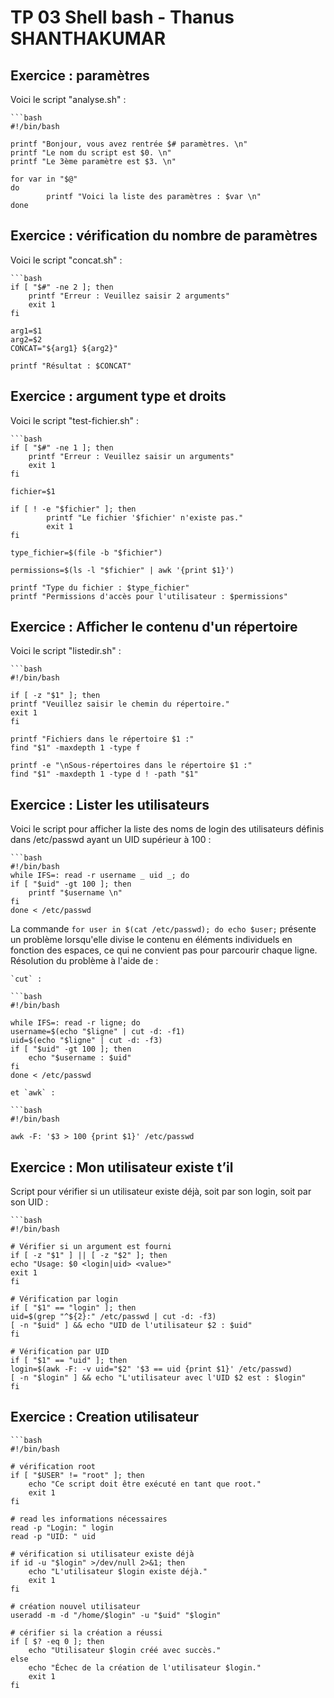 # TP 03 Shell bash - Thanus SHANTHAKUMAR

## Exercice : paramètres

Voici le script "analyse.sh" : 

    ```bash
    #!/bin/bash

    printf "Bonjour, vous avez rentrée $# paramètres. \n"
    printf "Le nom du script est $0. \n"
    printf "Le 3ème paramètre est $3. \n"

    for var in "$@"
    do
            printf "Voici la liste des paramètres : $var \n"
    done

## Exercice : vérification du nombre de paramètres

Voici le script "concat.sh" :

    ```bash
    if [ "$#" -ne 2 ]; then
        printf "Erreur : Veuillez saisir 2 arguments"
        exit 1
    fi

    arg1=$1
    arg2=$2
    CONCAT="${arg1} ${arg2}"

    printf "Résultat : $CONCAT"

## Exercice : argument type et droits

Voici le script "test-fichier.sh" :

    ```bash
    if [ "$#" -ne 1 ]; then
        printf "Erreur : Veuillez saisir un arguments"
        exit 1
    fi

    fichier=$1

    if [ ! -e "$fichier" ]; then
            printf "Le fichier '$fichier' n'existe pas."
            exit 1
    fi

    type_fichier=$(file -b "$fichier")

    permissions=$(ls -l "$fichier" | awk '{print $1}')

    printf "Type du fichier : $type_fichier"
    printf "Permissions d'accès pour l'utilisateur : $permissions"

## Exercice : Afficher le contenu d'un répertoire

Voici le script "listedir.sh" :

    ```bash
    #!/bin/bash

    if [ -z "$1" ]; then
    printf "Veuillez saisir le chemin du répertoire."
    exit 1
    fi

    printf "Fichiers dans le répertoire $1 :"
    find "$1" -maxdepth 1 -type f

    printf -e "\nSous-répertoires dans le répertoire $1 :"
    find "$1" -maxdepth 1 -type d ! -path "$1"

## Exercice : Lister les utilisateurs

Voici le script pour afficher la liste des noms de login des utilisateurs définis dans /etc/passwd ayant un UID supérieur à 100 : 

    ```bash
    #!/bin/bash
    while IFS=: read -r username _ uid _; do
    if [ "$uid" -gt 100 ]; then
        printf "$username \n"
    fi
    done < /etc/passwd

La commande `for user in $(cat /etc/passwd); do echo $user;` présente un problème lorsqu'elle divise le contenu en éléments individuels en fonction des espaces, ce qui ne convient pas pour parcourir chaque ligne. Résolution du problème à l'aide de : 

    `cut` :

    ```bash
    #!/bin/bash

    while IFS=: read -r ligne; do
    username=$(echo "$ligne" | cut -d: -f1)
    uid=$(echo "$ligne" | cut -d: -f3)
    if [ "$uid" -gt 100 ]; then
        echo "$username : $uid"
    fi
    done < /etc/passwd

    et `awk` :

    ```bash
    #!/bin/bash

    awk -F: '$3 > 100 {print $1}' /etc/passwd


## Exercice : Mon utilisateur existe t’il

Script pour vérifier si un utilisateur existe déjà, soit par son login, soit par son UID :

    ```bash
    #!/bin/bash

    # Vérifier si un argument est fourni
    if [ -z "$1" ] || [ -z "$2" ]; then
    echo "Usage: $0 <login|uid> <value>"
    exit 1
    fi

    # Vérification par login
    if [ "$1" == "login" ]; then
    uid=$(grep "^${2}:" /etc/passwd | cut -d: -f3)
    [ -n "$uid" ] && echo "UID de l'utilisateur $2 : $uid"
    fi

    # Vérification par UID
    if [ "$1" == "uid" ]; then
    login=$(awk -F: -v uid="$2" '$3 == uid {print $1}' /etc/passwd)
    [ -n "$login" ] && echo "L'utilisateur avec l'UID $2 est : $login"
    fi

## Exercice : Creation utilisateur

    ```bash
    #!/bin/bash

    # vérification root
    if [ "$USER" != "root" ]; then
        echo "Ce script doit être exécuté en tant que root."
        exit 1
    fi

    # read les informations nécessaires
    read -p "Login: " login
    read -p "UID: " uid

    # vérification si utilisateur existe déjà
    if id -u "$login" >/dev/null 2>&1; then
        echo "L'utilisateur $login existe déjà."
        exit 1
    fi

    # création nouvel utilisateur
    useradd -m -d "/home/$login" -u "$uid" "$login"

    # cérifier si la création a réussi
    if [ $? -eq 0 ]; then
        echo "Utilisateur $login créé avec succès."
    else
        echo "Échec de la création de l'utilisateur $login."
        exit 1
    fi
